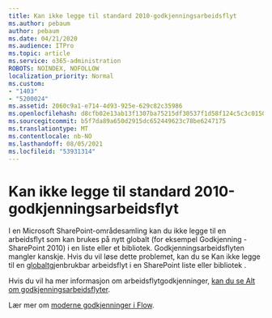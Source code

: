 ```yaml
---
title: Kan ikke legge til standard 2010-godkjenningsarbeidsflyt
ms.author: pebaum
author: pebaum
ms.date: 04/21/2020
ms.audience: ITPro
ms.topic: article
ms.service: o365-administration
ROBOTS: NOINDEX, NOFOLLOW
localization_priority: Normal
ms.custom:
- "1403"
- "5200024"
ms.assetid: 2060c9a1-e714-4d93-925e-629c82c35986
ms.openlocfilehash: d8cfb02e13ab13f1307ba75215df30537f1d58f124c5c3c015037eae2b00c35c
ms.sourcegitcommit: b5f7da89a650d2915dc652449623c78be6247175
ms.translationtype: MT
ms.contentlocale: nb-NO
ms.lasthandoff: 08/05/2021
ms.locfileid: "53931314"
---
```

# <a name="cant-add-default-2010-approval-workflow"></a>Kan ikke legge til standard 2010-godkjenningsarbeidsflyt

I en Microsoft SharePoint-områdesamling kan du ikke legge til en arbeidsflyt som kan brukes på nytt globalt (for eksempel Godkjenning - SharePoint 2010) i en liste eller et bibliotek. Godkjenningsarbeidsflyten mangler kanskje. Hvis du vil løse dette problemet, kan du se Kan ikke legge til en [globalt](https://support.microsoft.com/help/4467263/sharepoint-designer-2013-shows-empty-wfpub-library)gjenbrukbar arbeidsflyt i en SharePoint liste eller bibliotek .

Hvis du vil ha mer informasjon om arbeidsflytgodkjenninger, [kan du se Alt om godkjenningsarbeidsflyter](https://support.office.com/article/All-about-Approval-workflows-078C5A89-821F-44A9-9530-40BB34F9F742). 
 
Lær mer om [moderne godkjenninger i Flow](https://flow.microsoft.com/blog/introducing-modern-approvals). 
  